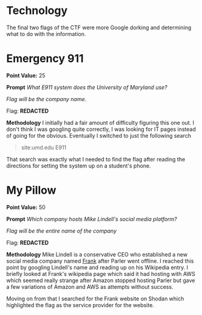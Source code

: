 # Technology

The final two flags of the CTF were more Google dorking and determining what to do with the information.

# Emergency 911
**Point Value:** 25

**Prompt**
_What E911 system does the University of Maryland use?_

_Flag will be the company name._

Flag: **REDACTED**

**Methodology** I initially had a fair amount of difficulty figuring this one out. I don't think I was googling quite correctly, I was looking for IT pages instead of going for the obvious. Eventually I switched to just the following search
>site:umd.edu E911

That search was exactly what I needed to find the flag after reading the directions for setting the system up on a student's phone.

# My Pillow
**Point Value:** 50

**Prompt**
_Which company hosts Mike Lindell's social media platform?_

_Flag will be the entire name of the company_

Flag: **REDACTED**

**Methodology** Mike Lindell is a conservative CEO who established a new social media company named [Frank](https://frankspeech.com/) after Parler went offline. I reached this point by googling Lindell's name and reading up on his Wikipedia entry. I briefly looked at Frank's wikipedia page which said it had hosting with AWS which seemed really strange after Amazon stopped hosting Parler but gave a few variations of Amazon and AWS as attempts without success.

Moving on from that I searched for the Frank website on Shodan which highlighted the flag as the service provider for the website.
